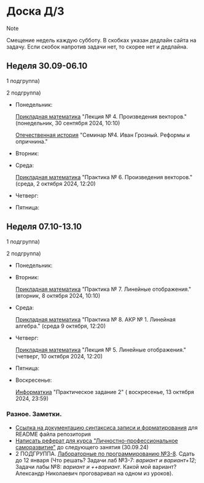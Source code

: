 # Доска Д/З

> [!NOTE]
> Смещение недель каждую субботу. В скобках указан дедлайн сайта на задачу. Если скобок напротив задачи нет, то скорее нет и дедлайна.

## Неделя 30.09-06.10

1 подгруппа)

2 подгруппа)
- Понедельник:

  [Прикладная математика](https://newlms.magtu.ru/mod/assign/view.php?id=1605459) "Лекция № 4. Произведения векторов." (понедельник, 30 сентября 2024, 10:10)

  [Отечественная история](https://newlms.magtu.ru/course/section.php?id=2063235) "Семинар №4. Иван Грозный. Реформы и опричнина."
  
- Вторник: 
- Среда:

  [Прикладная математика](https://newlms.magtu.ru/mod/assign/view.php?id=1605596) "Практика № 6. Произведения векторов." (среда, 2 октября 2024, 12:20)
  
- Четверг:
- Пятница:

## Неделя 07.10-13.10

1 подгруппа)

2 подгруппа)
- Понедельник:
- Вторник:

  [Прикладная математика](https://newlms.magtu.ru/mod/assign/view.php?id=1613356) "Практика № 7. Линейные отображения." (вторник, 8 октября 2024, 10:10)
  
- Среда:

  [Прикладная математика](https://newlms.magtu.ru/mod/assign/view.php?id=1613357) "Практика № 8. АКР № 1. Линейная алгебра." (среда 9 октября, 12:20)
  
- Четверг:

  [Прикладная математика](https://newlms.magtu.ru/mod/assign/view.php?id=1613354) "Лекция № 5. Линейные отображения." (четверг, 10 октября 2024, 12:20)
  
- Пятница:
- Воскресенье:

  [Информаткиа](https://newlms.magtu.ru/mod/assign/view.php?id=1309775&action=editsubmission) "Практическое задание 2" ( воскресенье, 13 октября 2024, 23:59)

### Разное. Заметки.

- [Ссылка на документацию синтаксиса записи и форматирования](https://docs.github.com/ru/get-started/writing-on-github/getting-started-with-writing-and-formatting-on-github/basic-writing-and-formatting-syntax#headings) для README файла репозитория
- [Написать реферат для курса "Личностно-профессиональное саморазвитие"](https://newlms.magtu.ru/course/view.php?id=83731) до следующего занятия (30.09.24)
- 2 ПОДГРУППА. [Лабораторные по программированию №3-8](https://newlms.magtu.ru/course/section.php?id=669747). Сдать до 12 января (Что решать? Задачи лаб №3-7: *вариант и вариант+12*; Задачи лабы №8: *вариант и ++вариант*. Какой мой вариант? Александр Николаевич проговаривал на одном из уроков).
